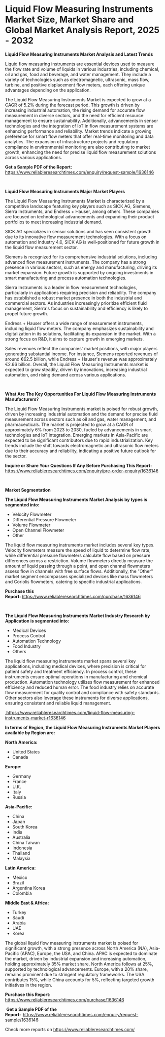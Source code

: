 <p><h1>Liquid Flow Measuring Instruments Market Size, Market Share and Global Market Analysis Report, 2025 - 2032</h1></p><p><strong>Liquid Flow Measuring Instruments Market Analysis and Latest Trends</strong></p>
<p><p>Liquid flow measuring instruments are essential devices used to measure the flow rate and volume of liquids in various industries, including chemical, oil and gas, food and beverage, and water management. They include a variety of technologies such as electromagnetic, ultrasonic, mass flow, turbine, and positive displacement flow meters, each offering unique advantages depending on the application.</p><p>The Liquid Flow Measuring Instruments Market is expected to grow at a CAGR of 5.2% during the forecast period. This growth is driven by increasing industrial automation, the rising demand for accurate flow measurement in diverse sectors, and the need for efficient resource management to ensure sustainability. Additionally, advancements in sensor technologies and the integration of IoT in flow measurement systems are enhancing performance and reliability. Market trends indicate a growing preference for smart flow meters that offer real-time monitoring and data analytics. The expansion of infrastructure projects and regulatory compliance in environmental monitoring are also contributing to market growth, enhancing the need for precise liquid flow measurement solutions across various applications.</p></p>
<p><strong>Get a Sample PDF of the Report:&nbsp;</strong> <a href="https://www.reliableresearchtimes.com/enquiry/request-sample/1636146?utm_campaign=2232&utm_medium=2&utm_source=Github&utm_content=ia&utm_term=23032025&utm_id=liquid-flow-measuring-instruments">https://www.reliableresearchtimes.com/enquiry/request-sample/1636146</a></p>
<p>&nbsp;</p>
<p><strong>Liquid Flow Measuring Instruments Major Market Players</strong></p>
<p><p>The Liquid Flow Measuring Instruments Market is characterized by a competitive landscape featuring key players such as SICK AG, Siemens, Sierra Instruments, and Endress + Hauser, among others. These companies are focused on technological advancements and expanding their product portfolios to meet increasing industrial demand.</p><p>SICK AG specializes in sensor solutions and has seen consistent growth due to its innovative flow measurement technologies. With a focus on automation and Industry 4.0, SICK AG is well-positioned for future growth in the liquid flow measurement sector.</p><p>Siemens is recognized for its comprehensive industrial solutions, including advanced flow measurement instruments. The company has a strong presence in various sectors, such as energy and manufacturing, driving its market expansion. Future growth is supported by ongoing investments in smart manufacturing and process automation technologies.</p><p>Sierra Instruments is a leader in flow measurement technologies, particularly in applications requiring precision and reliability. The company has established a robust market presence in both the industrial and commercial sectors. As industries increasingly prioritize efficient fluid management, Sierra's focus on sustainability and efficiency is likely to propel future growth.</p><p>Endress + Hauser offers a wide range of measurement instruments, including liquid flow meters. The company emphasizes sustainability and digitalization in its solutions, facilitating its expansion in the market. With a strong focus on R&D, it aims to capture growth in emerging markets.</p><p>Sales revenues reflect the companies' market positions, with major players generating substantial income. For instance, Siemens reported revenues of around €62.5 billion, while Endress + Hauser's revenue was approximately €2.66 billion. Overall, the Liquid Flow Measuring Instruments market is expected to grow steadily, driven by innovations, increasing industrial automation, and rising demand across various applications.</p></p>
<p>&nbsp;</p>
<p><strong>What Are The Key Opportunities For Liquid Flow Measuring Instruments Manufacturers?</strong></p>
<p><p>The Liquid Flow Measuring Instruments market is poised for robust growth, driven by increasing industrial automation and the demand for precise fluid measurement across sectors such as oil and gas, water management, and pharmaceuticals. The market is projected to grow at a CAGR of approximately 6% from 2023 to 2030, fueled by advancements in smart technologies and IoT integration. Emerging markets in Asia-Pacific are expected to be significant contributors due to rapid industrialization. Key trends include the shift towards electromagnetic and ultrasonic flow meters due to their accuracy and reliability, indicating a positive future outlook for the sector.</p></p>
<p><strong>Inquire or Share Your Questions If Any Before Purchasing This Report:</strong> <a href="https://www.reliableresearchtimes.com/enquiry/pre-order-enquiry/1636146?utm_campaign=2232&utm_medium=2&utm_source=Github&utm_content=ia&utm_term=23032025&utm_id=liquid-flow-measuring-instruments">https://www.reliableresearchtimes.com/enquiry/pre-order-enquiry/1636146</a></p>
<p>&nbsp;</p>
<p><strong>Market Segmentation</strong></p>
<p><strong>The Liquid Flow Measuring Instruments Market Analysis by types is segmented into:</strong></p>
<p><ul><li>Velocity Flowmeter</li><li>Differential Pressure Flowmeter</li><li>Volume Flowmeter</li><li>Open Channel Flowmeter</li><li>Other</li></ul></p>
<p><p>The liquid flow measuring instruments market includes several key types. Velocity flowmeters measure the speed of liquid to determine flow rate, while differential pressure flowmeters calculate flow based on pressure differences across a restriction. Volume flowmeters directly measure the amount of liquid passing through a point, and open channel flowmeters assess flow in channels with free surface flows. Additionally, the "Other" market segment encompasses specialized devices like mass flowmeters and Coriolis flowmeters, catering to specific industrial applications.</p></p>
<p><strong>Purchase this Report:&nbsp;</strong><a href="https://www.reliableresearchtimes.com/purchase/1636146?utm_campaign=2232&utm_medium=2&utm_source=Github&utm_content=ia&utm_term=23032025&utm_id=liquid-flow-measuring-instruments">https://www.reliableresearchtimes.com/purchase/1636146</a></p>
<p>&nbsp;</p>
<p><strong>The Liquid Flow Measuring Instruments Market Industry Research by Application is segmented into:</strong></p>
<p><ul><li>Medical Devices</li><li>Process Control</li><li>Automation Technology</li><li>Food Industry</li><li>Others</li></ul></p>
<p><p>The liquid flow measuring instruments market spans several key applications, including medical devices, where precision is critical for patient safety and treatment efficiency. In process control, these instruments ensure optimal operations in manufacturing and chemical production. Automation technology utilizes flow measurement for enhanced efficiency and reduced human error. The food industry relies on accurate flow measurement for quality control and compliance with safety standards. Other sectors also leverage these instruments for diverse applications, ensuring consistent and reliable liquid management.</p></p>
<p><a href="https://www.reliableresearchtimes.com/liquid-flow-measuring-instruments-market-r1636146?utm_campaign=2232&utm_medium=2&utm_source=Github&utm_content=ia&utm_term=23032025&utm_id=liquid-flow-measuring-instruments">&nbsp;https://www.reliableresearchtimes.com/liquid-flow-measuring-instruments-market-r1636146</a></p>
<p><strong>In terms of Region, the Liquid Flow Measuring Instruments Market Players available by Region are:</strong></p>
<p>
    <p> <strong> North America: </strong>
        <ul>
            <li>United States</li>
            <li>Canada</li>
        </ul>
        </p> 
    <p> <strong> Europe: </strong>
        <ul>
            <li>Germany</li>
            <li>France</li>
            <li>U.K.</li>
            <li>Italy</li>
            <li>Russia</li>
        </ul>
        </p> 
    <p> <strong> Asia-Pacific: </strong>
        <ul>
            <li>China</li>
            <li>Japan</li>
            <li>South Korea</li>
            <li>India</li>
            <li>Australia</li>
            <li>China Taiwan</li>
            <li>Indonesia</li>
            <li>Thailand</li>
            <li>Malaysia</li>
        </ul>
        </p> 
    <p> <strong> Latin America: </strong>
        <ul>
            <li>Mexico</li>
            <li>Brazil</li>
            <li>Argentina Korea</li>
            <li>Colombia</li>
        </ul>
        </p> 
    <p> <strong> Middle East & Africa: </strong>
        <ul>
            <li>Turkey</li>
            <li>Saudi</li>
            <li>Arabia</li>
            <li>UAE</li>
            <li>Korea</li>
        </ul>
    </p>
    </p>
<p><p>The global liquid flow measuring instruments market is poised for significant growth, with a strong presence across North America (NA), Asia-Pacific (APAC), Europe, the USA, and China. APAC is expected to dominate the market, driven by industrial expansion and increasing automation, holding approximately 35% market share. North America follows at 25%, supported by technological advancements. Europe, with a 20% share, remains prominent due to stringent regulatory frameworks. The USA contributes 15%, while China accounts for 5%, reflecting targeted growth initiatives in the region.</p></p>
<p><strong>Purchase this Report: </strong><a href="https://www.reliableresearchtimes.com/purchase/1636146?utm_campaign=2232&utm_medium=2&utm_source=Github&utm_content=ia&utm_term=23032025&utm_id=liquid-flow-measuring-instruments">https://www.reliableresearchtimes.com/purchase/1636146</a></p>
<p>&nbsp;<strong>Get a Sample PDF of the Report:&nbsp;&nbsp;</strong><a href="https://www.reliableresearchtimes.com/enquiry/request-sample/1636146?utm_campaign=2232&utm_medium=2&utm_source=Github&utm_content=ia&utm_term=23032025&utm_id=liquid-flow-measuring-instruments">https://www.reliableresearchtimes.com/enquiry/request-sample/1636146</a></p>
<p><strong></strong></p>
<p>Check more reports on <a href="https://www.reliableresearchtimes.com/?utm_campaign=2232&utm_medium=2&utm_source=Github&utm_content=ia&utm_term=23032025&utm_id=liquid-flow-measuring-instruments">https://www.reliableresearchtimes.com/</a></p>